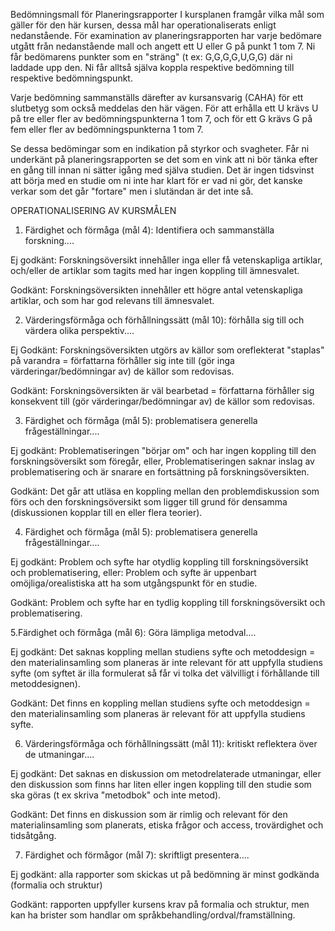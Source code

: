 Bedömningsmall för Planeringsrapporter 
I kursplanen framgår vilka mål som gäller för den här kursen, dessa mål har operationaliserats enligt nedanstående. För examination av planeringsrapporten har varje bedömare utgått från nedanstående mall och angett ett U eller G på punkt 1 tom 7. 
Ni får bedömarens punkter som en "sträng" (t ex: G,G,G,G,U,G,G) där ni laddade upp den. Ni får alltså själva koppla respektive bedömning till respektive bedömningspunkt. 

Varje bedömning sammanställs därefter av kursansvarig (CAHA) för ett slutbetyg som också meddelas den här vägen. För att erhålla ett U krävs U på tre eller fler av bedömningspunkterna 1 tom 7, och för ett G krävs G på fem eller fler av bedömningspunkterna 1 tom 7.

Se dessa bedömingar som en indikation på styrkor och svagheter. Får ni underkänt på planeringsrapporten se det som en vink att ni bör tänka efter en gång till innan ni sätter igång med själva studien. Det är ingen tidsvinst att börja med en studie om ni inte har klart för er vad ni gör, det kanske verkar som det går "fortare" men i slutändan är det inte så. 

 

OPERATIONALISERING AV KURSMÅLEN

1. Färdighet och förmåga (mål 4): Identifiera och sammanställa forskning....

Ej godkänt: Forskningsöversikt innehåller inga eller få vetenskapliga artiklar, och/eller de artiklar som tagits med har ingen koppling till ämnesvalet.

Godkänt: Forskningsöversikten innehåller ett högre antal vetenskapliga artiklar, och som har god relevans till ämnesvalet.

2. Värderingsförmåga och förhållningssätt (mål 10): förhålla sig till och värdera olika perspektiv....

Ej Godkänt: Forskningsöversikten utgörs av källor som oreflekterat "staplas" på varandra = författarna förhåller sig inte till (gör inga värderingar/bedömningar av) de källor som redovisas.

Godkänt: Forskningsöversikten är väl bearbetad = författarna förhåller sig konsekvent till (gör värderingar/bedömningar av) de källor som redovisas.

3. Färdighet och förmåga (mål 5): problematisera generella frågeställningar....

Ej godkänt: Problematiseringen "börjar om" och har ingen koppling till den forskningsöversikt som föregår, eller, Problematiseringen saknar inslag av problematisering och är snarare en fortsättning på forskningsöversikten.

Godkänt: Det går att utläsa en koppling mellan den problemdiskussion som förs och den forskningsöversikt som ligger till grund för densamma (diskussionen kopplar till en eller flera teorier).

4. Färdighet och förmåga (mål 5): problematisera generella frågeställningar....

Ej godkänt: Problem och syfte har otydlig koppling till forskningsöversikt och problematisering, eller: Problem och syfte är uppenbart omöjliga/orealistiska att ha som utgångspunkt för en studie.

Godkänt: Problem och syfte har en tydlig koppling till forskningsöversikt och problematisering.

5.Färdighet och förmåga (mål 6): Göra lämpliga metodval....

Ej godkänt: Det saknas koppling mellan studiens syfte och metoddesign = den materialinsamling som planeras är inte relevant för att uppfylla studiens syfte (om syftet är illa formulerat så får vi tolka det välvilligt i förhållande till metoddesignen).

Godkänt: Det finns en koppling mellan studiens syfte och metoddesign = den materialinsamling som planeras är relevant för att uppfylla studiens syfte.

6. Värderingsförmåga och förhållningssätt (mål 11): kritiskt reflektera över de utmaningar....

Ej godkänt: Det saknas en diskussion om metodrelaterade utmaningar, eller den diskussion som finns har liten eller ingen koppling till den studie som ska göras (t ex skriva "metodbok" och inte metod).

Godkänt: Det finns en diskussion som är rimlig och relevant för den materialinsamling som planerats, etiska frågor och access, trovärdighet och tidsåtgång.

7. Färdighet och förmågor (mål 7): skriftligt presentera....

Ej godkänt: alla rapporter som skickas ut på bedömning är minst godkända (formalia och struktur)

Godkänt: rapporten uppfyller kursens krav på formalia och struktur, men kan ha brister som handlar om språkbehandling/ordval/framställning.